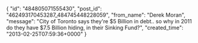  {
   "id": "484805071555430",
   "post_id": "462493170453287_484745448228059",
   "from_name": "Derek Moran",
   "message": "City of Toronto says they're $5 Billion in debt.. so why in 2011 do they have $7.5 Billion hiding, in their Sinking Fund?",
   "created_time": "2013-02-25T07:59:36+0000"
 }
